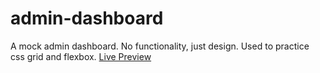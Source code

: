 # admin-dashboard
A mock admin dashboard. No functionality, just design. Used to practice css grid and flexbox. 
[Live Preview](https://j24chen.github.io/admin-dashboard/)